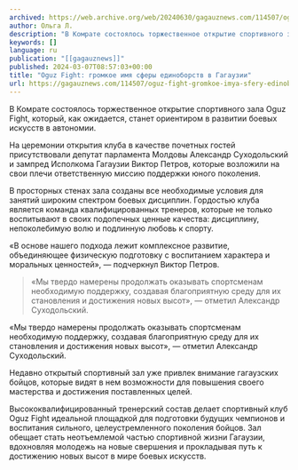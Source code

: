 ```yaml
---
archived: https://web.archive.org/web/20240630/gagauznews.com/114507/oguz-fight-gromkoe-imya-sfery-edinoborstv-v-gagauzii.html
author: Ольга Л.
description: "В Комрате состоялось торжественное открытие спортивного зала Oguz Fight, который, как ожидается, станет ориентиром в развитии боевых искусств в автономии. На церемонии открытия клуба в качестве почетных гостей присутствовали депутат парламента Молдовы Александр Суходольский и зампред Исполкома Гагаузии Виктор Петров, которые возложили на свои плечи ответственную миссию поддержки юного поколения. В просторных стенах зала созданы все необходимые условия для занятий широким спектром боевых дисциплин. Гордостью клуба является команда квалифицированных тренеров, которые не только воспитывают в своих подопечных ценные качества: дисциплину, непоколебимую волю и подлинную любовь к спорту. «В основе нашего подхода лежит комплексное развитие, объединяющее физическую подготовку с воспитанием характера […]"
keywords: []
language: ru
publication: "[[gagauznews]]"
published: 2024-03-07T08:57:03+00:00
title: "Oguz Fight: громкое имя сферы единоборств в Гагаузии"
url: https://gagauznews.com/114507/oguz-fight-gromkoe-imya-sfery-edinoborstv-v-gagauzii.html
---
```


В Комрате состоялось торжественное открытие спортивного зала Oguz Fight, который, как ожидается, станет ориентиром в развитии боевых искусств в автономии.

На церемонии открытия клуба в качестве почетных гостей присутствовали депутат парламента Молдовы Александр Суходольский и зампред Исполкома Гагаузии Виктор Петров, которые возложили на свои плечи ответственную миссию поддержки юного поколения.

В просторных стенах зала созданы все необходимые условия для занятий широким спектром боевых дисциплин. Гордостью клуба является команда квалифицированных тренеров, которые не только воспитывают в своих подопечных ценные качества: дисциплину, непоколебимую волю и подлинную любовь к спорту.

«В основе нашего подхода лежит комплексное развитие, объединяющее физическую подготовку с воспитанием характера и моральных ценностей», — подчеркнул Виктор Петров.

> «Мы твердо намерены продолжать оказывать спортсменам необходимую поддержку, создавая благоприятную среду для их становления и достижения новых высот», — отметил Александр Суходольский.

«Мы твердо намерены продолжать оказывать спортсменам необходимую поддержку, создавая благоприятную среду для их становления и достижения новых высот», — отметил Александр Суходольский.

Недавно открытый спортивный зал уже привлек внимание гагаузских бойцов, которые видят в нем возможности для повышения своего мастерства и достижения поставленных целей.

Высококвалифицированный тренерский состав делает спортивный клуб Oguz Fight идеальной площадкой для подготовки будущих чемпионов и воспитания сильного, целеустремленного поколения бойцов. Зал обещает стать неотъемлемой частью спортивной жизни Гагаузии, вдохновляя молодежь на новые свершения и прокладывая путь к достижению новых высот в мире боевых искусств.